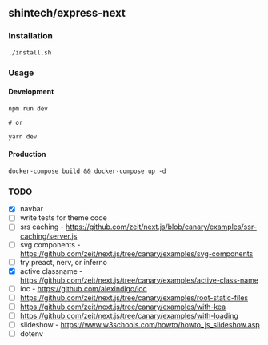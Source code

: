 ## shintech/express-next

### Installation

    ./install.sh
    
### Usage
#### Development
    
    npm run dev
    
    # or
    
    yarn dev
    
#### Production
    docker-compose build && docker-compose up -d
    
### TODO

- [x] navbar
- [ ] write tests for theme code
- [ ] srs caching - https://github.com/zeit/next.js/blob/canary/examples/ssr-caching/server.js
- [ ] svg components - https://github.com/zeit/next.js/tree/canary/examples/svg-components
- [ ] try preact, nerv, or inferno
- [x] active classname - https://github.com/zeit/next.js/tree/canary/examples/active-class-name
- [ ] ioc - https://github.com/alexindigo/ioc
- [ ] https://github.com/zeit/next.js/tree/canary/examples/root-static-files
- [ ] https://github.com/zeit/next.js/tree/canary/examples/with-kea
- [ ] https://github.com/zeit/next.js/tree/canary/examples/with-loading
- [ ] slideshow - https://www.w3schools.com/howto/howto_js_slideshow.asp
- [ ] dotenv 